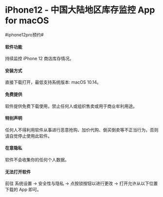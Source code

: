 # iPhone12 - 中国大陆地区库存监控 App for macOS
#iphone12pro预约#

#### 软件功能

持续监控 iPhone 12 商店库存情况。

#### 安装方式

直接下载打开，最低支持系统版本: macOS 10.14。

#### 免费提供

软件提供免费下载使用，禁止任何人或组织售卖或用于商业牟利用途。

#### 特别声明

任何人不得利用软件从事进行恶意抢购、加价代购、倒买倒卖等不正当行为，否则请自觉停止使用此软件。

#### 在意隐私

软件不会收集你的任何个人数据。

#### 无法打开软件
前往 系统设置 -> 安全性与隐私 -> 点按锁按钮以进行更改 -> 打开允许从以下位置下载的 App 即可。 
